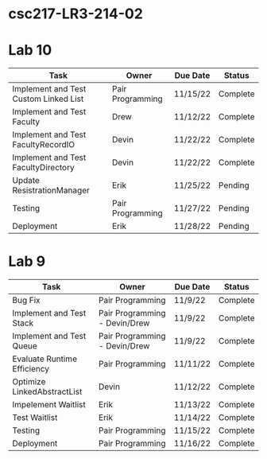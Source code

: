 # csc217-LR3-214-02

# Lab 10

| Task | Owner | Due Date | Status |
| - | - | - | - |
| Implement and Test Custom Linked List | Pair Programming | 11/15/22 | Complete |
| Implement and Test Faculty | Drew | 11/12/22 | Complete | 
| Implement and Test FacultyRecordIO | Devin | 11/22/22 | Complete | 
| Implement and Test FacultyDirectory | Devin | 11/22/22 | Complete | 
| Update ResistrationManager | Erik | 11/25/22 | Pending |
| Testing | Pair Programming | 11/27/22 | Pending |
| Deployment | Erik | 11/28/22 | Pending | 

# Lab 9

| Task | Owner | Due Date | Status |
| - | - | - | - |
| Bug Fix | Pair Programming | 11/9/22 | Complete |
| Implement and Test Stack | Pair Programming - Devin/Drew | 11/9/22 | Complete |
| Implement and Test Queue | Pair Programming - Devin/Drew | 11/9/22 | Complete | 
| Evaluate Runtime Efficiency | Pair Programming | 11/11/22 | Complete | 
| Optimize LinkedAbstractList | Devin | 11/12/22 | Complete | 
| Impelement Waitlist | Erik | 11/13/22 | Complete |
| Test Waitlist | Erik | 11/14/22 | Complete |
| Testing | Pair Programming | 11/15/22 | Complete |
| Deployment | Pair Programming | 11/16/22 | Complete | 

